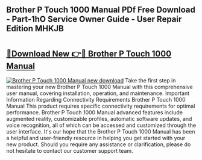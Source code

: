 ## Brother P Touch 1000 Manual PDf Free Download - Part-1hO Service Owner Guide - User Repair Edition MHKJB

# <h2><a href="http://cf13175.oget.top/?id=Brother+P+Touch+1000+Manual">🔗Download New 👉🔴 Brother P Touch 1000 Manual</a></h2>

[![Brother P Touch 1000 Manual new download](https://i.imgur.com/5g1atiW.png)](http://cf13175.oget.top/?id=Brother+P+Touch+1000+Manual)
Take the first step in mastering your new Brother P Touch 1000 Manual with this comprehensive user manual, covering installation, operation, and maintenance. Important Information Regarding Connectivity Requirements Brother P Touch 1000 Manual This product requires specific connectivity requirements for optimal performance. Brother P Touch 1000 Manual advanced features include augmented reality, customizable profiles, automatic software updates, and voice recognition, all of which can be accessed and customized through the user interface. It's our hope that the Brother P Touch 1000 Manual has been a helpful and user-friendly resource in helping you get started with your new product. Should you require any assistance or clarification, please do not hesitate to contact our customer support team.
